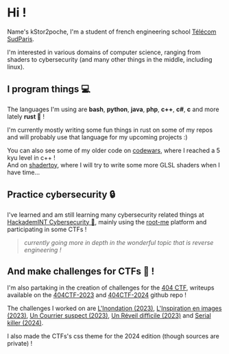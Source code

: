 # Hi !  
Name's kStor2poche, I'm a student of french engineering school [Télécom SudParis](https://www.telecom-sudparis.eu/).

I'm interested in various domains of computer science, ranging from shaders to cybersecurity (and many other things in the middle, including linux).  

## I program things 💻
The languages I'm using are **bash**, **python**, **java**, **php**, **c++**, **c#**, **c** and more lately **rust 🦀** !  

I'm currently mostly writing some fun things in rust on some of my repos and will probably use that language for my upcoming projects :)

You can also see some of my older code on [codewars](https://www.codewars.com/users/Jauttaro%20Coudjau), where I reached a 5 kyu level in c++ !  
And on [shadertoy](https://www.shadertoy.com/user/kStor2poche), where I will try to write some more GLSL shaders when I have time...  

## Practice cybersecurity 🔒
I've learned and am still learning many cybersecurity related things at [HackademINT Cybersecurity 🐧](https://www.hackademint.org/), mainly using the [root-me](https://www.root-me.org/kStor2poche) platform and participating in some CTFs !  
> _currently going more in depth in the wonderful topic that is reverse engineering !_  
  
## And make challenges for CTFs 🚩 !
I'm also partaking in the creation of challenges for the [404 CTF](https://www.404ctf.fr/), writeups available on the [404CTF-2023](https://github.com/HackademINT/404CTF-2023/tree/main) and [404CTF-2024](https://github.com/HackademINT/404CTF-2024/tree/main) github repo !  

The challenges I worked on are [L'Inondation (2023)](https://github.com/HackademINT/404CTF-2023/tree/main/Programmation/LInondation), [L'Inspiration en images (2023)](https://github.com/HackademINT/404CTF-2023/tree/main/RetroIngenierie/LInspirationEnImages), [Un Courrier suspect (2023)](https://github.com/HackademINT/404CTF-2023/tree/main/SecuriteMaterielle/UnCourrierSuspect), [Un Réveil difficile (2023)](https://github.com/HackademINT/404CTF-2023/tree/main/SecuriteMaterielle/UnReveilDifficile) and [Serial killer (2024)](https://github.com/HackademINT/404CTF-2024/tree/main/SecuriteMaterielle/SerialKiller).  

I also made the CTFs's css theme for the 2024 edition (though sources are private) !  

